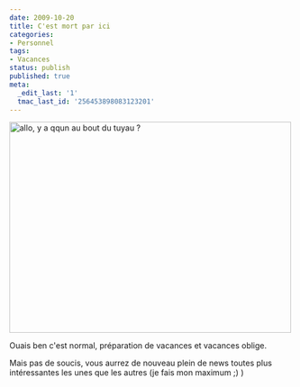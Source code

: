 ```yaml
---
date: 2009-10-20
title: C'est mort par ici
categories:
- Personnel
tags:
- Vacances
status: publish
published: true
meta:
  _edit_last: '1'
  tmac_last_id: '256453898083123201'
---
```

<img class="alignnone size-full wp-image-1409" title="allo, y a qqun au bout du tuyau ?" src="https://dlgjp9x71cipk.cloudfront.net/2009/10/2824871650_3a74fc4d77.jpg" alt="allo, y a qqun au bout du tuyau ?" width="500" height="375" />

Ouais ben c'est normal, préparation de vacances et vacances oblige.

Mais pas de soucis, vous aurrez de nouveau plein de news toutes plus intéressantes les unes que les autres (je fais mon maximum ;) )
